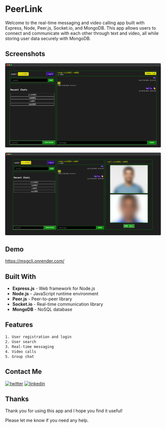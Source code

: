 # PeerLink

Welcome to the real-time messaging and video calling app built with Express, Node, Peer.js, Socket.io, and MongoDB. This app allows users to connect and communicate with each other through text and video, all while storing user data securely with MongoDB.

## Screenshots

![App Screenshot 1](/demo/demo-ss-01.png)

![App Screenshot 1](/demo/demo-ss-02.png)

## Demo

<https://msgcli.onrender.com/>

## Built With

- **Express.js** - Web framework for Node.js
- **Node.js** - JavaScript runtime environment
- **Peer.js** - Peer-to-peer library
- **Socket.io** - Real-time communication library
- **MongoDB** - NoSQL database

## Features

    1. User registration and login
    2. User search
    3. Real-time messaging
    4. Video calls
    5. Group chat

## Contact Me

[![twitter](https://img.shields.io/badge/twitter-1DA1F2?style=for-the-badge&logo=twitter&logoColor=white)](https://twitter.com/rahulreddy_001)
[![linkedin](https://img.shields.io/badge/linkedin-0A66C2?style=for-the-badge&logo=linkedin&logoColor=white)](https://www.linkedin.com/in/rahulreddy001)

## Thanks

Thank you for using this app and I hope you find it useful!

Please let me know if you need any help.
